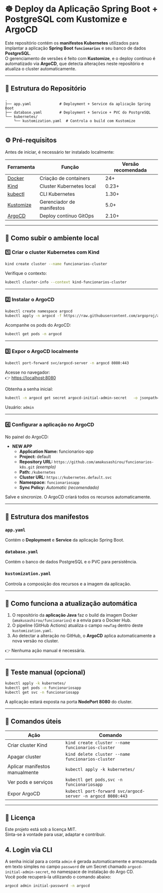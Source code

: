 # ☸️ Deploy da Aplicação Spring Boot + PostgreSQL com Kustomize e ArgoCD

Este repositório contém os **manifestos Kubernetes** utilizados para implantar a aplicação **Spring Boot `funcionarios`** e seu banco de dados **PostgreSQL**.  
O gerenciamento de versões é feito com **Kustomize**, e o deploy contínuo é automatizado via **ArgoCD**, que detecta alterações neste repositório e atualiza o cluster automaticamente.

---

## 🧩 Estrutura do Repositório

```
.
├── app.yaml             # Deployment + Service da aplicação Spring Boot
├── database.yaml        # Deployment + Service + PVC do PostgreSQL
└── kubernetes/
    └── kustomization.yaml  # Controla o build com Kustomize
```

---

## ⚙️ Pré-requisitos

Antes de iniciar, é necessário ter instalado localmente:

| Ferramenta | Função | Versão recomendada |
|-------------|---------|--------------------|
| [Docker](https://www.docker.com/) | Criação de containers | 24+ |
| [Kind](https://kind.sigs.k8s.io/) | Cluster Kubernetes local | 0.23+ |
| [kubectl](https://kubernetes.io/docs/tasks/tools/) | CLI Kubernetes | 1.30+ |
| [Kustomize](https://kubectl.docs.kubernetes.io/installation/kustomize/) | Gerenciador de manifestos | 5.0+ |
| [ArgoCD](https://argo-cd.readthedocs.io/en/stable/) | Deploy contínuo GitOps | 2.10+ |

---

## 🚀 Como subir o ambiente local

### 1️⃣ Criar o cluster Kubernetes com Kind

```bash
kind create cluster --name funcionarios-cluster
```

Verifique o contexto:

```bash
kubectl cluster-info --context kind-funcionarios-cluster
```

---

### 2️⃣ Instalar o ArgoCD

```bash
kubectl create namespace argocd
kubectl apply -n argocd -f https://raw.githubusercontent.com/argoproj/argo-cd/stable/manifests/install.yaml
```

Acompanhe os pods do ArgoCD:

```bash
kubectl get pods -n argocd
```

---

### 3️⃣ Expor o ArgoCD localmente

```bash
kubectl port-forward svc/argocd-server -n argocd 8080:443
```

Acesse no navegador:  
👉 [https://localhost:8080](https://localhost:8080)

Obtenha a senha inicial:
```bash
kubectl -n argocd get secret argocd-initial-admin-secret   -o jsonpath="{.data.password}" | base64 -d && echo
```

Usuário: `admin`

---

### 4️⃣ Configurar a aplicação no ArgoCD

No painel do ArgoCD:
- **NEW APP**
  - **Application Name:** funcionarios-app  
  - **Project:** default  
  - **Repository URL:** `https://github.com/amakusashirou/funcionarios-k8s.git` *(exemplo)*  
  - **Path:** `/kubernetes`  
  - **Cluster URL:** `https://kubernetes.default.svc`  
  - **Namespace:** `funcionariosapp`  
  - **Sync Policy:** *Automatic (recomendado)*  

Salve e sincronize. O ArgoCD criará todos os recursos automaticamente.

---

## 🧱 Estrutura dos manifestos

### `app.yaml`
Contém o **Deployment** e **Service** da aplicação Spring Boot.

### `database.yaml`
Contém o banco de dados PostgreSQL e o PVC para persistência.

### `kustomization.yaml`
Controla a composição dos recursos e a imagem da aplicação.

---

## 🔁 Como funciona a atualização automática

1. O repositório da **aplicação Java** faz o build da imagem Docker (`amakusashirou/funcionarios`) e a envia para o Docker Hub.  
2. O pipeline (GitHub Actions) atualiza o campo `newTag` dentro deste `kustomization.yaml`.  
3. Ao detectar a alteração no GitHub, o **ArgoCD** aplica automaticamente a nova versão no cluster.  

👉 Nenhuma ação manual é necessária.

---

## 🧪 Teste manual (opcional)

```bash
kubectl apply -k kubernetes/
kubectl get pods -n funcionariosapp
kubectl get svc -n funcionariosapp
```

A aplicação estará exposta na porta **NodePort 8080** do cluster.

---

## 🧹 Comandos úteis

| Ação | Comando |
|------|----------|
| Criar cluster Kind | `kind create cluster --name funcionarios-cluster` |
| Apagar cluster | `kind delete cluster --name funcionarios-cluster` |
| Aplicar manifestos manualmente | `kubectl apply -k kubernetes/` |
| Ver pods e serviços | `kubectl get pods,svc -n funcionariosapp` |
| Expor ArgoCD | `kubectl port-forward svc/argocd-server -n argocd 8080:443` |

---

## 📘 Licença

Este projeto está sob a licença MIT.  
Sinta-se à vontade para usar, adaptar e contribuir.

## 4. Login via CLI

A senha inicial para a conta `admin` é gerada automaticamente e armazenada em texto simples no campo `password` de um Secret chamado `argocd-initial-admin-secret`, no namespace de instalação do Argo CD.  
Você pode recuperá-la utilizando o comando abaixo:

```bash
argocd admin initial-password -n argocd
```
